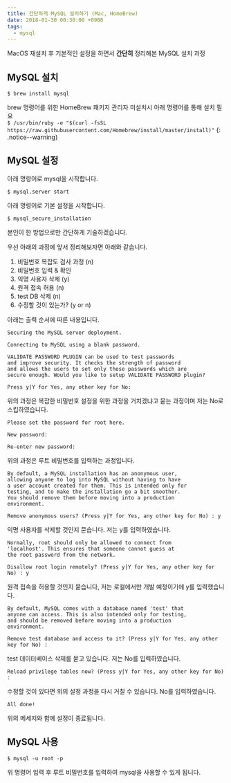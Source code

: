 ```yaml
---
title: 간단하게 MySQL 설치하기 (Mac, HomeBrew)
date: 2018-01-30 00:30:00 +0900
tags:
  - mysql
---
```


MacOS 재설치 후 기본적인 설정을 하면서 **간단히** 정리해본 MySQL 설치 과정


## MySQL 설치
```
$ brew install mysql
```

brew 명령어를 위한 HomeBrew 패키지 관리자 미설치시 아래 명령어를 통해 설치 필요  
`$ /usr/bin/ruby -e "$(curl -fsSL https://raw.githubusercontent.com/Homebrew/install/master/install)"`
{: .notice--warning}


## MySQL 설정
아래 명령어로 mysql을 시작합니다.
```
$ mysql.server start
```

아래 명령어로 기본 설정을 시작합니다.
```
$ mysql_secure_installation
```

본인이 한 방법으로만 간단하게 기술하겠습니다.

우선 아래의 과정에 앞서 정리해보자면 아래와 같습니다.
1. 비밀번호 복잡도 검사 과정 (n)
2. 비밀번호 입력 & 확인
3. 익명 사용자 삭제 (y)
4. 원격 접속 허용 (n)
5. test DB 삭제 (n)
6. 수정할 것이 있는가? (y or n)

아래는 출력 순서에 따른 내용입니다.

```
Securing the MySQL server deployment.

Connecting to MySQL using a blank password.

VALIDATE PASSWORD PLUGIN can be used to test passwords
and improve security. It checks the strength of password
and allows the users to set only those passwords which are
secure enough. Would you like to setup VALIDATE PASSWORD plugin?

Press y|Y for Yes, any other key for No:
```
위의 과정은 복잡한 비밀번호 설정을 위한 과정을 거치겠냐고 묻는 과정이며 저는 No로 스킵하였습니다.

```
Please set the password for root here.

New password:

Re-enter new password:
```
위의 과정은 루트 비밀번호를 입력하는 과정입니다.

```
By default, a MySQL installation has an anonymous user,
allowing anyone to log into MySQL without having to have
a user account created for them. This is intended only for
testing, and to make the installation go a bit smoother.
You should remove them before moving into a production
environment.

Remove anonymous users? (Press y|Y for Yes, any other key for No) : y
```
익명 사용자를 삭제할 것인지 묻습니다. 저는 y를 입력하였습니다.

```
Normally, root should only be allowed to connect from
'localhost'. This ensures that someone cannot guess at
the root password from the network.

Disallow root login remotely? (Press y|Y for Yes, any other key for No) : y
```
원격 접속을 허용할 것인지 묻습니다, 저는 로컬에서만 개발 예정이기에 y를 입력했습니다.

```
By default, MySQL comes with a database named 'test' that
anyone can access. This is also intended only for testing,
and should be removed before moving into a production
environment.

Remove test database and access to it? (Press y|Y for Yes, any other key for No) :
```
test 데이터베이스 삭제를 묻고 있습니다. 저는 No를 입력하였습니다.

```
Reload privilege tables now? (Press y|Y for Yes, any other key for No) :
```
수정할 것이 있다면 위의 설정 과정을 다시 거칠 수 있습니다. No를 입력하였습니다.

```
All done!
```
위의 메세지와 함께 설정이 종료됩니다.

## MySQL 사용
```
$ mysql -u root -p
```
위 명령어 입력 후 루트 비밀번호를 입력하여 mysql을 사용할 수 있게 됩니다.
